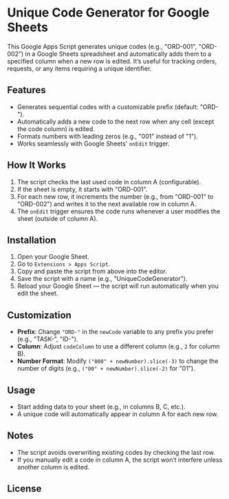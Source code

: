 # Unique Code Generator for Google Sheets

This Google Apps Script generates unique codes (e.g., "ORD-001", "ORD-002") in a Google Sheets spreadsheet and automatically adds them to a specified column when a new row is edited. It’s useful for tracking orders, requests, or any items requiring a unique identifier.

## Features
- Generates sequential codes with a customizable prefix (default: "ORD-").
- Automatically adds a new code to the next row when any cell (except the code column) is edited.
- Formats numbers with leading zeros (e.g., "001" instead of "1").
- Works seamlessly with Google Sheets' `onEdit` trigger.

## How It Works
1. The script checks the last used code in column A (configurable).
2. If the sheet is empty, it starts with "ORD-001".
3. For each new row, it increments the number (e.g., from "ORD-001" to "ORD-002") and writes it to the next available row in column A.
4. The `onEdit` trigger ensures the code runs whenever a user modifies the sheet (outside of column A).

## Installation
1. Open your Google Sheet.
2. Go to `Extensions > Apps Script`.
3. Copy and paste the script from above into the editor.
4. Save the script with a name (e.g., "UniqueCodeGenerator").
5. Reload your Google Sheet — the script will run automatically when you edit the sheet.

## Customization
- **Prefix**: Change `"ORD-"` in the `newCode` variable to any prefix you prefer (e.g., "TASK-", "ID-").
- **Column**: Adjust `codeColumn` to use a different column (e.g., `2` for column B).
- **Number Format**: Modify `("000" + newNumber).slice(-3)` to change the number of digits (e.g., `("00" + newNumber).slice(-2)` for "01").

## Usage
- Start adding data to your sheet (e.g., in columns B, C, etc.).
- A unique code will automatically appear in column A for each new row.

## Notes
- The script avoids overwriting existing codes by checking the last row.
- If you manually edit a code in column A, the script won’t interfere unless another column is edited.

## License
